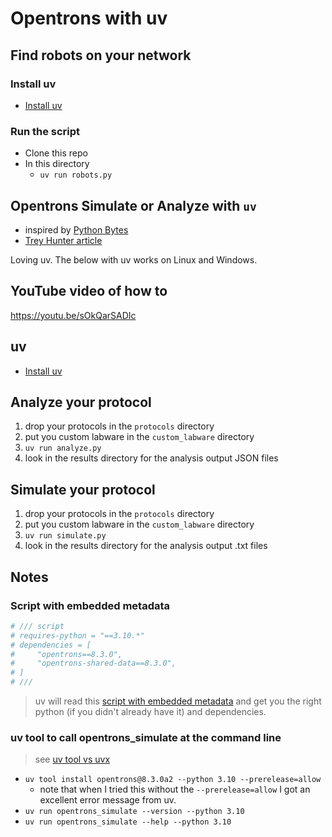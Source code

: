 # Opentrons with uv

## Find robots on your network

### Install uv

- [Install uv](https://docs.astral.sh/uv/getting-started/installation/)

### Run the script

- Clone this repo
- In this directory
  - `uv run robots.py`

## Opentrons Simulate or Analyze with `uv`

- inspired by [Python Bytes](https://pythonbytes.fm/episodes/show/415/just-put-the-fries-in-the-bag-bro)
- [Trey Hunter article](https://treyhunner.com/2024/12/lazy-self-installing-python-scripts-with-uv/?featured_on=pythonbytes)

Loving uv.  The below with uv works on Linux and Windows.

## YouTube video of how to

<https://youtu.be/sOkQarSADIc>

## uv

- [Install uv](https://docs.astral.sh/uv/getting-started/installation/)

## Analyze your protocol

1. drop your protocols in the `protocols` directory
1. put you custom labware in the `custom_labware` directory
1. `uv run analyze.py`
1. look in the results directory for the analysis output JSON files

## Simulate your protocol

1. drop your protocols in the `protocols` directory
1. put you custom labware in the `custom_labware` directory
1. `uv run simulate.py`
1. look in the results directory for the analysis output .txt files

## Notes

### Script with embedded metadata

```python
# /// script
# requires-python = "==3.10.*"
# dependencies = [
#     "opentrons==8.3.0",
#     "opentrons-shared-data==8.3.0",
# ]
# ///
```

> uv will read this [script with embedded metadata](https://packaging.python.org/en/latest/specifications/inline-script-metadata/#example) and get you the right python (if you didn't already have it) and dependencies.

### uv tool to call opentrons_simulate at the command line

> see [uv tool vs uvx](https://docs.astral.sh/uv/concepts/tools/#tool-environments)

- `uv tool install opentrons@8.3.0a2 --python 3.10 --prerelease=allow`
  - note that when I tried this without the `--prerelease=allow` I got an excellent error message from uv.
- `uv run opentrons_simulate --version --python 3.10`
- `uv run opentrons_simulate --help --python 3.10`
